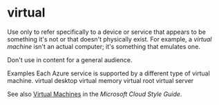 # virtual

Use
only to refer specifically to a device or service that appears to be
something it's not or that doesn't physically exist. For
example, a *virtual machine* isn't an actual computer; it's something that emulates one.

Don't use in content for a general audience.

Examples
Each Azure service is supported by a different type of virtual machine.
virtual desktop
virtual memory
virtual root
virtual server

See also [Virtual Machines](https://worldready.cloudapp.net/Styleguide/Read?id=2696&topicid=27538) in the *Microsoft Cloud Style Guide*.
